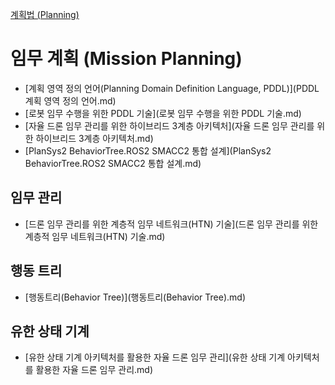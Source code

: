 [계획법 (Planning)](../index.md)
# 임무 계획 (Mission Planning)

- [계획 영역 정의 언어(Planning Domain Definition Language, PDDL)](PDDL 계획 영역 정의 언어.md)
- [로봇 임무 수행을 위한 PDDL 기술](로봇 임무 수행을 위한 PDDL 기술.md)
- [자율 드론 임무 관리를 위한 하이브리드 3계층 아키텍처](자율 드론 임무 관리를 위한 하이브리드 3계층 아키텍처.md)
- [PlanSys2 BehaviorTree.ROS2 SMACC2 통합 설계](PlanSys2 BehaviorTree.ROS2 SMACC2 통합 설계.md)

## 임무 관리

- [드론 임무 관리를 위한 계층적 임무 네트워크(HTN) 기술](드론 임무 관리를 위한 계층적 임무 네트워크(HTN) 기술.md)

## 행동 트리

- [행동트리(Behavior Tree)](행동트리(Behavior Tree).md)

## 유한 상태 기계

- [유한 상태 기계 아키텍처를 활용한 자율 드론 임무 관리](유한 상태 기계 아키텍처를 활용한 자율 드론 임무 관리.md)

